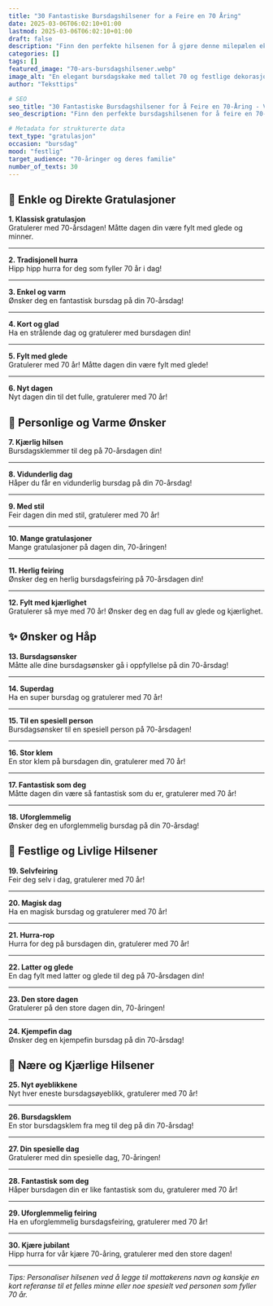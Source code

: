 ```yaml
---
title: "30 Fantastiske Bursdagshilsener for a Feire en 70 Åring"
date: 2025-03-06T06:02:10+01:00
lastmod: 2025-03-06T06:02:10+01:00
draft: false
description: "Finn den perfekte hilsenen for å gjøre denne milepælen ekstra spesiell. Her er 30 varme og festlige måter å ønske noen gratulerer med 70-årsdagen på."
categories: []
tags: []
featured_image: "70-ars-bursdagshilsener.webp"
image_alt: "En elegant bursdagskake med tallet 70 og festlige dekorasjoner som symboliserer denne viktige milepælen"
author: "Teksttips"

# SEO
seo_title: "30 Fantastiske Bursdagshilsener for å Feire en 70-Åring - Varme Gratulasjoner"
seo_description: "Finn den perfekte bursdagshilsenen for å feire en 70-åring. Vi har samlet 30 varme, morsomme og personlige gratulasjoner for denne spesielle milepælen."

# Metadata for strukturerte data
text_type: "gratulasjon"
occasion: "bursdag"
mood: "festlig"
target_audience: "70-åringer og deres familie"
number_of_texts: 30
---
```


## 🎂 Enkle og Direkte Gratulasjoner

**1. Klassisk gratulasjon**  
Gratulerer med 70-årsdagen! Måtte dagen din være fylt med glede og minner.

---

**2. Tradisjonell hurra**  
Hipp hipp hurra for deg som fyller 70 år i dag!

---

**3. Enkel og varm**  
Ønsker deg en fantastisk bursdag på din 70-årsdag!

---

**4. Kort og glad**  
Ha en strålende dag og gratulerer med bursdagen din!

---

**5. Fylt med glede**  
Gratulerer med 70 år! Måtte dagen din være fylt med glede!

---

**6. Nyt dagen**  
Nyt dagen din til det fulle, gratulerer med 70 år!

## 💝 Personlige og Varme Ønsker

**7. Kjærlig hilsen**  
Bursdagsklemmer til deg på 70-årsdagen din!

---

**8. Vidunderlig dag**  
Håper du får en vidunderlig bursdag på din 70-årsdag!

---

**9. Med stil**  
Feir dagen din med stil, gratulerer med 70 år!

---

**10. Mange gratulasjoner**  
Mange gratulasjoner på dagen din, 70-åringen!

---

**11. Herlig feiring**  
Ønsker deg en herlig bursdagsfeiring på 70-årsdagen din!

---

**12. Fylt med kjærlighet**  
Gratulerer så mye med 70 år! Ønsker deg en dag full av glede og kjærlighet.

## ✨ Ønsker og Håp

**13. Bursdagsønsker**  
Måtte alle dine bursdagsønsker gå i oppfyllelse på din 70-årsdag!

---

**14. Superdag**  
Ha en super bursdag og gratulerer med 70 år!

---

**15. Til en spesiell person**  
Bursdagsønsker til en spesiell person på 70-årsdagen!

---

**16. Stor klem**  
En stor klem på bursdagen din, gratulerer med 70 år!

---

**17. Fantastisk som deg**  
Måtte dagen din være så fantastisk som du er, gratulerer med 70 år!

---

**18. Uforglemmelig**  
Ønsker deg en uforglemmelig bursdag på din 70-årsdag!

## 🎉 Festlige og Livlige Hilsener

**19. Selvfeiring**  
Feir deg selv i dag, gratulerer med 70 år!

---

**20. Magisk dag**  
Ha en magisk bursdag og gratulerer med 70 år!

---

**21. Hurra-rop**  
Hurra for deg på bursdagen din, gratulerer med 70 år!

---

**22. Latter og glede**  
En dag fylt med latter og glede til deg på 70-årsdagen din!

---

**23. Den store dagen**  
Gratulerer på den store dagen din, 70-åringen!

---

**24. Kjempefin dag**  
Ønsker deg en kjempefin bursdag på din 70-årsdag!

## 🤗 Nære og Kjærlige Hilsener

**25. Nyt øyeblikkene**  
Nyt hver eneste bursdagsøyeblikk, gratulerer med 70 år!

---

**26. Bursdagsklem**  
En stor bursdagsklem fra meg til deg på din 70-årsdag!

---

**27. Din spesielle dag**  
Gratulerer med din spesielle dag, 70-åringen!

---

**28. Fantastisk som deg**  
Håper bursdagen din er like fantastisk som du, gratulerer med 70 år!

---

**29. Uforglemmelig feiring**  
Ha en uforglemmelig bursdagsfeiring, gratulerer med 70 år!

---

**30. Kjære jubilant**  
Hipp hurra for vår kjære 70-åring, gratulerer med den store dagen!

---

*Tips: Personaliser hilsenen ved å legge til mottakerens navn og kanskje en kort referanse til et felles minne eller noe spesielt ved personen som fyller 70 år.*
